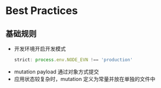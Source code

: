 # Best Practices

## 基础规则
* 开发环境开启开发模式
    ```js
    strict: process.env.NODE_EVN !== 'production'
    ```
* mutation payload 通过对象方式提交
* 应用状态较复杂时，mutation 定义为常量并放在单独的文件中
